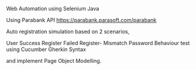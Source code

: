 Web Automation using Selenium Java

Using Parabank API https://parabank.parasoft.com/parabank

Auto registration simulation based on 2 scenarios,

User Success Register
Failed Register- Mismatch Password
Behaviour test using Cucumber Gherkin Syntax

and implement Page Object Modelling.
